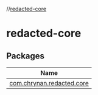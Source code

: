 //[redacted-core](index.md)



# redacted-core  


## Packages  
  
|  Name | 
|---|
| <a name="com.chrynan.redacted.core////PointingToDeclaration/"></a>[com.chrynan.redacted.core](redacted-core/com.chrynan.redacted.core/index.md)|

